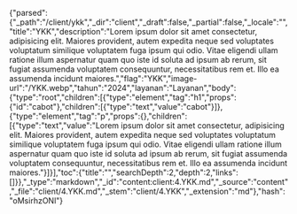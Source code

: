 {"parsed":{"_path":"/client/ykk","_dir":"client","_draft":false,"_partial":false,"_locale":"","title":"YKK","description":"Lorem ipsum dolor sit amet consectetur, adipisicing elit. Maiores provident, autem expedita neque sed voluptates voluptatum similique voluptatem fuga ipsum qui odio. Vitae eligendi ullam ratione illum aspernatur quam quo iste id soluta ad ipsum ab rerum, sit fugiat assumenda voluptatem consequuntur, necessitatibus rem et. Illo ea assumenda incidunt maiores.","flag":"YKK","image-url":"/YKK.webp","tahun":"2024","layanan":"Layanan","body":{"type":"root","children":[{"type":"element","tag":"h1","props":{"id":"cabot"},"children":[{"type":"text","value":"cabot"}]},{"type":"element","tag":"p","props":{},"children":[{"type":"text","value":"Lorem ipsum dolor sit amet consectetur, adipisicing elit. Maiores provident, autem expedita neque sed voluptates voluptatum similique voluptatem fuga ipsum qui odio. Vitae eligendi ullam ratione illum aspernatur quam quo iste id soluta ad ipsum ab rerum, sit fugiat assumenda voluptatem consequuntur, necessitatibus rem et. Illo ea assumenda incidunt maiores."}]}],"toc":{"title":"","searchDepth":2,"depth":2,"links":[]}},"_type":"markdown","_id":"content:client:4.YKK.md","_source":"content","_file":"client/4.YKK.md","_stem":"client/4.YKK","_extension":"md"},"hash":"oMsirhzONl"}